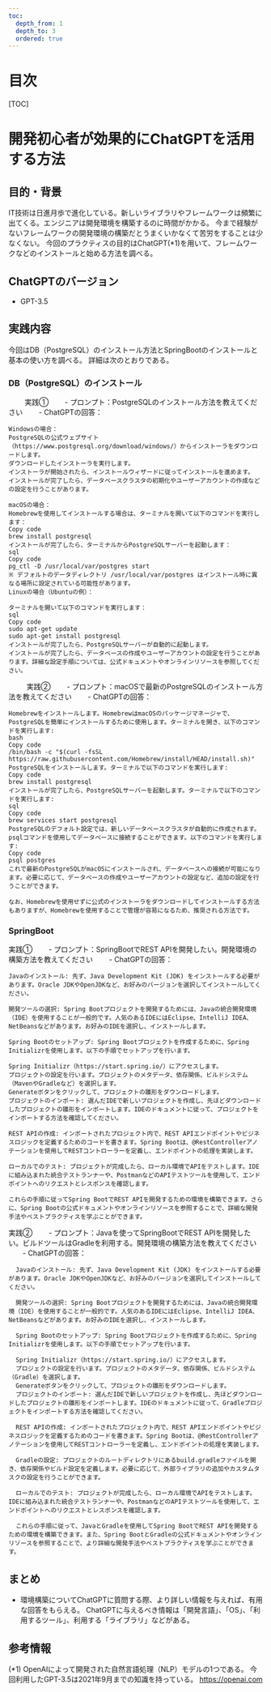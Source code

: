 ```yaml
---
toc:
  depth_from: 1
  depth_to: 3
  ordered: true
---
```

# 目次

[TOC]

# 開発初心者が効果的にChatGPTを活用する方法

## 目的・背景
IT技術は日進月歩で進化している。新しいライブラリやフレームワークは頻繁に出てくる。エンジニアは開発環境を構築するのに時間がかかる。
今まで経験がないフレームワークの開発環境の構築だとうまくいかなくて苦労をすることは少なくない。
今回のプラクティスの目的はChatGPT(*1)を用いて、フレームワークなどのインストールと始める方法を調べる。

## ChatGPTのバージョン
   - GPT-3.5

## 実践内容
今回はDB（PostgreSQL）のインストール方法とSpringBootのインストールと基本の使い方を調べる。
詳細は次のとおりである。
### DB（PostgreSQL）のインストール
　　 実践①
  　　- プロンプト：PostgreSQLのインストール方法を教えてください
  　　- ChatGPTの回答：

    Windowsの場合：
    PostgreSQLの公式ウェブサイト（https://www.postgresql.org/download/windows/）からインストーラをダウンロードします。
    ダウンロードしたインストーラを実行します。
    インストーラが開始されたら、インストールウィザードに従ってインストールを進めます。
    インストールが完了したら、データベースクラスタの初期化やユーザーアカウントの作成などの設定を行うことがあります。

    macOSの場合：
    Homebrewを使用してインストールする場合は、ターミナルを開いて以下のコマンドを実行します：
    Copy code
    brew install postgresql
    インストールが完了したら、ターミナルからPostgreSQLサーバーを起動します：
    sql
    Copy code
    pg_ctl -D /usr/local/var/postgres start
    ※ デフォルトのデータディレクトリ /usr/local/var/postgres はインストール時に異なる場所に設定されている可能性があります。
    Linuxの場合（Ubuntuの例）：
    
    ターミナルを開いて以下のコマンドを実行します：
    sql
    Copy code
    sudo apt-get update
    sudo apt-get install postgresql
    インストールが完了したら、PostgreSQLサーバーが自動的に起動します。
    インストールが完了したら、データベースの作成やユーザーアカウントの設定を行うことがあります。詳細な設定手順については、公式ドキュメントやオンラインリソースを参照してください。

　
  　 実践②
  　　- プロンプト：macOSで最新のPostgreSQLのインストール方法を教えてください
  　　- ChatGPTの回答：　　

    Homebrewをインストールします。HomebrewはmacOSのパッケージマネージャで、PostgreSQLを簡単にインストールするために使用します。ターミナルを開き、以下のコマンドを実行します:
    bash
    Copy code
    /bin/bash -c "$(curl -fsSL https://raw.githubusercontent.com/Homebrew/install/HEAD/install.sh)"
    PostgreSQLをインストールします。ターミナルで以下のコマンドを実行します:
    Copy code
    brew install postgresql
    インストールが完了したら、PostgreSQLサーバーを起動します。ターミナルで以下のコマンドを実行します:
    sql
    Copy code
    brew services start postgresql
    PostgreSQLのデフォルト設定では、新しいデータベースクラスタが自動的に作成されます。psqlコマンドを使用してデータベースに接続することができます。以下のコマンドを実行します:
    Copy code
    psql postgres
    これで最新のPostgreSQLがmacOSにインストールされ、データベースへの接続が可能になります。必要に応じて、データベースの作成やユーザーアカウントの設定など、追加の設定を行うことができます。
    
    なお、Homebrewを使用せずに公式のインストーラをダウンロードしてインストールする方法もありますが、Homebrewを使用することで管理が容易になるため、推奨される方法です。

### SpringBoot
   実践①
  　　- プロンプト：SpringBootでREST APIを開発したい。開発環境の構築方法を教えてください
  　　- ChatGPTの回答：

    Javaのインストール: 先ず、Java Development Kit (JDK) をインストールする必要があります。Oracle JDKやOpenJDKなど、お好みのバージョンを選択してインストールしてください。

    開発ツールの選択: Spring Bootプロジェクトを開発するためには、Javaの統合開発環境（IDE）を使用することが一般的です。人気のあるIDEにはEclipse、IntelliJ IDEA、NetBeansなどがあります。お好みのIDEを選択し、インストールします。
    
    Spring Bootのセットアップ: Spring Bootプロジェクトを作成するために、Spring Initializrを使用します。以下の手順でセットアップを行います。
    
    Spring Initializr（https://start.spring.io/）にアクセスします。
    プロジェクトの設定を行います。プロジェクトのメタデータ、依存関係、ビルドシステム（MavenやGradleなど）を選択します。
    Generateボタンをクリックして、プロジェクトの雛形をダウンロードします。
    プロジェクトのインポート: 選んだIDEで新しいプロジェクトを作成し、先ほどダウンロードしたプロジェクトの雛形をインポートします。IDEのドキュメントに従って、プロジェクトをインポートする方法を確認してください。
    
    REST APIの作成: インポートされたプロジェクト内で、REST APIエンドポイントやビジネスロジックを定義するためのコードを書きます。Spring Bootは、@RestControllerアノテーションを使用してRESTコントローラーを定義し、エンドポイントの処理を実装します。
    
    ローカルでのテスト: プロジェクトが完成したら、ローカル環境でAPIをテストします。IDEに組み込まれた統合テストランナーや、PostmanなどのAPIテストツールを使用して、エンドポイントへのリクエストとレスポンスを確認します。
    
    これらの手順に従ってSpring BootでREST APIを開発するための環境を構築できます。さらに、Spring Bootの公式ドキュメントやオンラインリソースを参照することで、詳細な開発手法やベストプラクティスを学ぶことができます。

   実践②
  　　- プロンプト：Javaを使ってSpringBootでREST APIを開発したい。ビルドツールはGradleを利用する。開発環境の構築方法を教えてください
  　　- ChatGPTの回答：

      Javaのインストール: 先ず、Java Development Kit (JDK) をインストールする必要があります。Oracle JDKやOpenJDKなど、お好みのバージョンを選択してインストールしてください。
      
      開発ツールの選択: Spring Bootプロジェクトを開発するためには、Javaの統合開発環境（IDE）を使用することが一般的です。人気のあるIDEにはEclipse、IntelliJ IDEA、NetBeansなどがあります。お好みのIDEを選択し、インストールします。
      
      Spring Bootのセットアップ: Spring Bootプロジェクトを作成するために、Spring Initializrを使用します。以下の手順でセットアップを行います。
      
      Spring Initializr（https://start.spring.io/）にアクセスします。
      プロジェクトの設定を行います。プロジェクトのメタデータ、依存関係、ビルドシステム（Gradle）を選択します。
      Generateボタンをクリックして、プロジェクトの雛形をダウンロードします。
      プロジェクトのインポート: 選んだIDEで新しいプロジェクトを作成し、先ほどダウンロードしたプロジェクトの雛形をインポートします。IDEのドキュメントに従って、Gradleプロジェクトをインポートする方法を確認してください。
      
      REST APIの作成: インポートされたプロジェクト内で、REST APIエンドポイントやビジネスロジックを定義するためのコードを書きます。Spring Bootは、@RestControllerアノテーションを使用してRESTコントローラーを定義し、エンドポイントの処理を実装します。
      
      Gradleの設定: プロジェクトのルートディレクトリにあるbuild.gradleファイルを開き、依存関係やビルド設定を定義します。必要に応じて、外部ライブラリの追加やカスタムタスクの設定を行うことができます。
      
      ローカルでのテスト: プロジェクトが完成したら、ローカル環境でAPIをテストします。IDEに組み込まれた統合テストランナーや、PostmanなどのAPIテストツールを使用して、エンドポイントへのリクエストとレスポンスを確認します。
      
      これらの手順に従って、JavaとGradleを使用してSpring BootでREST APIを開発するための環境を構築できます。また、Spring BootとGradleの公式ドキュメントやオンラインリソースを参照することで、より詳細な開発手法やベストプラクティスを学ぶことができます。
## まとめ
   - 環境構築についてChatGPTに質問する際、より詳しい情報を与えれば、有用な回答をもらえる。
  ChatGPTに与えるべき情報は「開発言語」、「OS」、「利用するツール」、利用する「ライブラリ」などがある。




## 参考情報
(*1) 
OpenAIによって開発された自然言語処理（NLP）モデルの1つである。
今回利用したGPT-3.5は2021年9月までの知識を持っている。
https://openai.com
